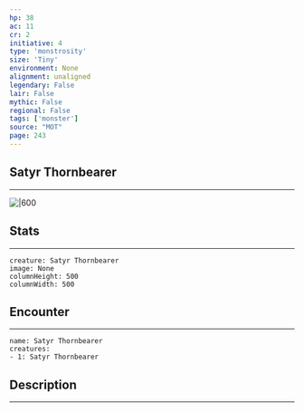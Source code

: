 ```yaml
---
hp: 38
ac: 11
cr: 2
initiative: 4
type: 'monstrosity'    
size: 'Tiny'
environment: None
alignment: unaligned
legendary: False
lair: False
mythic: False
regional: False
tags: ['monster']
source: "MOT"
page: 243
---
```


## Satyr Thornbearer
---

![|600](D:/Program%20Files/5e.tools/img/bestiary/MOT/Satyr%20Thornbearer.jpg)

## Stats
---

```statblock
creature: Satyr Thornbearer
image: None
columnHeight: 500
columnWidth: 500
```

## Encounter
---

```encounter-table
name: Satyr Thornbearer
creatures:
- 1: Satyr Thornbearer
```

## Description
---




